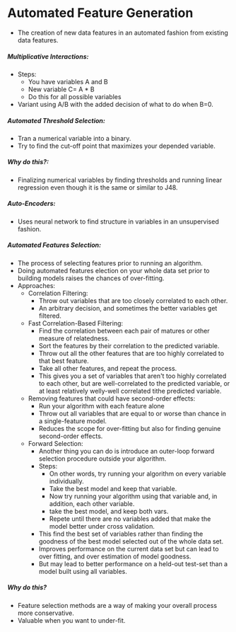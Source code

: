 # Automated Feature Generation

* The creation of new data features in an automated fashion from existing data features.

##### Multiplicative Interactions:
* Steps:
  * You have variables A and B
  * New variable C= A * B
  * Do this for all possible variables
* Variant using A/B with the added decision of what to do when B=0.

##### Automated Threshold Selection:
* Tran a numerical variable into a binary.
* Try to find the cut-off point that maximizes your depended variable.

##### Why do this?:
* Finalizing numerical variables by finding thresholds and running linear regression even though it is the same or similar to J48.

##### Auto-Encoders:
* Uses neural network to find structure in variables in an unsupervised fashion.

##### Automated Features Selection:
* The process of selecting features prior to running an algorithm.
*  Doing automated features election on your whole data set prior to building models raises the chances of over-fitting.
* Approaches:
  * Correlation Filtering:
    * Throw out variables that are too closely correlated to each other. 
    * An arbitrary decision, and sometimes the better variables get filtered.
  * Fast Correlation-Based Filtering:
    * Find the correlation between each pair of matures or other measure of relatedness.
    * Sort the features by their correlation to the predicted variable.
    * Throw out all the other features that are too highly correlated to that best feature.
    * Take all other features, and repeat the process.
    * This gives you a set of variables that aren't too highly correlated to each other, but are well-correlated to the predicted variable, or at least relatively welly-well correlated tithe predicted variable.
  * Removing features that could have second-order effects:
    * Run your algorithm with each feature alone
    * Throw out all variables that are equal to or worse than chance in a single-feature model.
    * Reduces the scope for over-fitting but also for finding genuine second-order effects.
  * Forward Selection:
    * Another thing you can do is introduce an outer-loop forward selection procedure outside your algorithm.
    * Steps:
      * On other words, try running your algorithm on every variable individually.
      * Take the best model and keep that variable.
      * Now try running your algorithm using that variable and, in addition, each other variable.
      * take the best model, and keep both vars.
      * Repete until there are no variables added that make the model better under cross validation.
    * This find the best set of variables rather than finding the goodness of the best model selected out of the whole data set.
    * Improves performance on the current data set but can lead to over fitting, and over estimation of model goodness.
    * But may lead to better performance on a held-out test-set than a model built using all variables.

##### Why do this?
* Feature selection methods are a way of making your overall process more conservative.
* Valuable when you want to under-fit.

